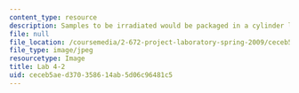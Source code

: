 ```yaml
---
content_type: resource
description: Samples to be irradiated would be packaged in a cylinder like this.
file: null
file_location: /coursemedia/2-672-project-laboratory-spring-2009/ceceb5aed370358614ab5d06c96481c5_lab4-2.jpg
file_type: image/jpeg
resourcetype: Image
title: Lab 4-2
uid: ceceb5ae-d370-3586-14ab-5d06c96481c5
---
```

